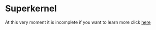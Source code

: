 # Superkernel
At this very moment it is incomplete
if you want to learn more click [here](https://xdaforums.com/t/discussion-and-poll-of-my-custom-kernel-coming-soon.4709905/)
